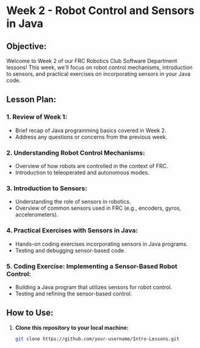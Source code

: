 # Week 2 - Robot Control and Sensors in Java

## Objective:

Welcome to Week 2 of our FRC Robotics Club Software  Department lessons! This week, we'll focus on robot control mechanisms, introduction to sensors, and practical exercises on incorporating sensors in your Java code.

## Lesson Plan:

### 1. **Review of Week 1:**
   - Brief recap of Java programming basics covered in Week 2.
   - Address any questions or concerns from the previous week.

### 2. **Understanding Robot Control Mechanisms:**
   - Overview of how robots are controlled in the context of FRC.
   - Introduction to teleoperated and autonomous modes.

### 3. **Introduction to Sensors:**
   - Understanding the role of sensors in robotics.
   - Overview of common sensors used in FRC (e.g., encoders, gyros, accelerometers).

### 4. **Practical Exercises with Sensors in Java:**
   - Hands-on coding exercises incorporating sensors in Java programs.
   - Testing and debugging sensor-based code.

### 5. **Coding Exercise: Implementing a Sensor-Based Robot Control:**
   - Building a Java program that utilizes sensors for robot control.
   - Testing and refining the sensor-based control.

## How to Use:

1. **Clone this repository to your local machine:**
   ```bash
   git clone https://github.com/your-username/Intro-Lessons.git
